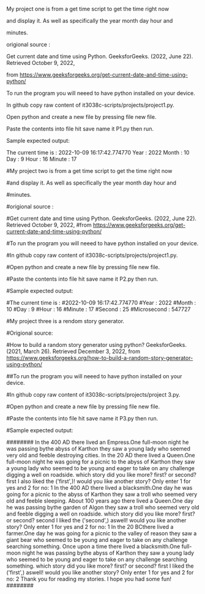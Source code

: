 My project one is from a get time script to get the time right now 

and display it. As well as specifically the year month day hour and 

minutes.


origional source :

Get current date and time using Python. GeeksforGeeks. (2022, June 22). Retrieved October 9, 2022, 

from https://www.geeksforgeeks.org/get-current-date-and-time-using-python/ 


To run the program you will neeed to have python installed on your device.

In github copy raw content of it3038c-scripts/projects/project1.py.

Open python and create a new file by pressing file new file.

Paste the contents into file hit save name it P1.py then run.

Sample expected output:

The current time is :
2022-10-09 16:17:42.774770
Year : 2022
Month :  10
Day :  9
Hour :  16
Minute :  17


#My project two is from a get time script to get the time right now 

#and display it. As well as specifically the year month day hour and 

#minutes.

#origional source :

#Get current date and time using Python. GeeksforGeeks. (2022, June 22). Retrieved October 9, 2022, 
#from https://www.geeksforgeeks.org/get-current-date-and-time-using-python/ 

#To run the program you will neeed to have python installed on your device.

#In github copy raw content of it3038c-scripts/projects/project1.py.

#Open python and create a new file by pressing file new file.

#Paste the contents into file hit save name it P2.py then run.

#Sample expected output:

#The current time is :
#2022-10-09 16:17:42.774770
#Year : 2022
#Month :  10
#Day :  9
#Hour :  16
#Minute :  17
#Second : 25
#Microsecond : 547727


#My project three is a rendom story generator.

#Origional source:

#How to build a random story generator using python? GeeksforGeeks. (2021, March 26). 
Retrieved December 3, 2022, from https://www.geeksforgeeks.org/how-to-build-a-random-story-generator-using-python/ 

##To run the program you will neeed to have python installed on your device.

#In github copy raw content of it3038c-scripts/projects/project 3.py.

#Open python and create a new file by pressing file new file.

#Paste the contents into file hit save name it P3.py then run.

#Sample expected output:

########
In the 400 AD there lived an Empress.One full-moon night he was passing bythe abyss of Karthon they saw a young lady who seemed very old and feeble destroying cities.
In the 20 AD there lived a Queen.One full-moon night he was going for a picnic to the abyss of Karthon they saw a young lady who seemed to be young and eager to take on any challenge digging a well on roadside.
which story did you like more? first? or second? first
I also liked the ('first',)!
would you like another story? Only enter 1 for yes and 2 for no: 1
In the 400 AD there lived a blacksmith.One day he was going for a picnic to the abyss of Karthon they saw a troll who seemed very old and feeble sleeping.
About 100 years ago there lived a Queen.One day he was passing bythe garden of Algon they saw a troll who seemed very old and feeble digging a well on roadside.
which story did you like more? first? or second? second
I liked the ('second',) aswell! 
would you like another story? Only enter 1 for yes and 2 for no: 1
In the 20 BCthere lived a farmer.One day he was going for a picnic to the valley of reason they saw a giant bear who seemed to be young and eager to take on any challenge searching something.
Once upon a time there lived a blacksmith.One full-moon night he was passing bythe abyss of Karthon they saw a young lady who seemed to be young and eager to take on any challenge searching something.
which story did you like more? first? or second? first
I liked the ('first',) aswell! 
would you like another story? Only enter 1 for yes and 2 for no: 2
Thank you for reading my stories. I hope you had some fun!
########
